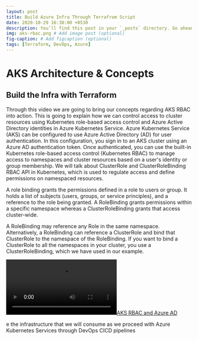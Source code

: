```yaml
---
layout: post
title: Build Azure Infra Through Terrafrom Script 
date: 2020-10-29 16:30:00 +0530
description: You’ll find this post in your `_posts` directory. Go ahead and edit it and re-build the site to see your changes. # Add post description (optional)
img: aks-rbac.png # Add image post (optional)
fig-caption: # Add figcaption (optional)
tags: [Terraform, DevOps, Azure]
---
```

# AKS Architecture & Concepts

## Build the Infra with Terraform

Through this video we are going to bring our concepts regarding AKS RBAC into action. This is going to explain how we can control access to cluster resources using Kubernetes role-based access control and Azure Active Directory identities in Azure Kubernetes Service. Azure Kubernetes Service (AKS) can be configured to use Azure Active Directory (AD) for user authentication. In this configuration, you sign in to an AKS cluster using an Azure AD authentication token. Once authenticated, you can use the built-in Kubernetes role-based access control (Kubernetes RBAC) to manage access to namespaces and cluster resources based on a user's identity or group membership. We will talk about ClusterRole and ClusterRoleBinding RBAC API in Kubernetes, which is used to regulate access and define permissions on namespaced resources.

A role binding grants the permissions defined in a role to users or group. It holds a list of subjects (users, groups, or service principles), and a reference to the role being granted. A RoleBinding grants permissions within a specific namespace whereas a ClusterRoleBinding grants that access cluster-wide.

A RoleBinding may reference any Role in the same namespace. Alternatively, a RoleBinding can reference a ClusterRole and bind that ClusterRole to the namespace of the RoleBinding. If you want to bind a ClusterRole to all the namespaces in your cluster, you use a ClusterRoleBinding, which we have used in our example.


[![AKS RBAC and Azure AD]({{site.baseurl}}/assets/img/AKS-RBAC.mp4)](https://youtu.be/cC-OAq03-9g)

e the infrastructure that we will consume as we proceed with Azure Kubernetes Services through DevOps CICD pipelines